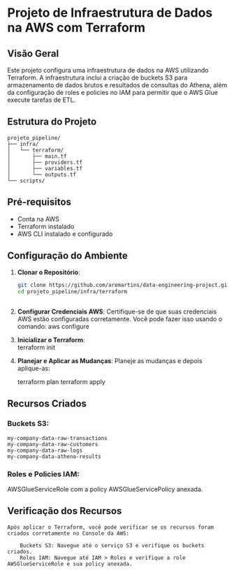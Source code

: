 # Projeto de Infraestrutura de Dados na AWS com Terraform

## Visão Geral
Este projeto configura uma infraestrutura de dados na AWS utilizando Terraform. A infraestrutura inclui a criação de buckets S3 para armazenamento de dados brutos e resultados de consultas do Athena, além da configuração de roles e policies no IAM para permitir que o AWS Glue execute tarefas de ETL.

## Estrutura do Projeto
```plaintext
projeto_pipeline/
├── infra/
│   └── terraform/
│       ├── main.tf
│       ├── providers.tf
│       ├── variables.tf
│       └── outputs.tf
└── scripts/
```

## Pré-requisitos
- Conta na AWS
- Terraform instalado
- AWS CLI instalado e configurado

## Configuração do Ambiente

1. **Clonar o Repositório**:
   ```bash
   git clone https://github.com/aremartins/data-engineering-project.git
   cd projeto_pipeline/infra/terraform
  

2. **Configurar Credenciais AWS**:
    Certifique-se de que suas credenciais AWS estão configuradas corretamente. Você pode fazer isso usando o comando:
    aws configure

3. **Inicializar o Terraform**:    
    terraform init

4. **Planejar e Aplicar as Mudanças**:
    Planeje as mudanças e depois aplique-as:
    
    terraform plan
    terraform apply

## Recursos Criados

### Buckets S3:
```plaintext
my-company-data-raw-transactions
my-company-data-raw-customers
my-company-data-raw-logs
my-company-data-athena-results
```

### Roles e Policies IAM:

 AWSGlueServiceRole com a policy AWSGlueServicePolicy anexada.


## Verificação dos Recursos

    Após aplicar o Terraform, você pode verificar se os recursos foram criados corretamente no Console da AWS:

        Buckets S3: Navegue até o serviço S3 e verifique os buckets criados.
        Roles IAM: Navegue até IAM > Roles e verifique a role AWSGlueServiceRole e sua policy anexada.


